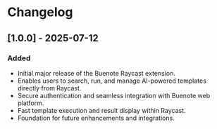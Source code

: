 # Changelog

## [1.0.0] - 2025-07-12

### Added
- Initial major release of the Buenote Raycast extension.
- Enables users to search, run, and manage AI-powered templates directly from Raycast.
- Secure authentication and seamless integration with Buenote web platform.
- Fast template execution and result display within Raycast.
- Foundation for future enhancements and integrations. 